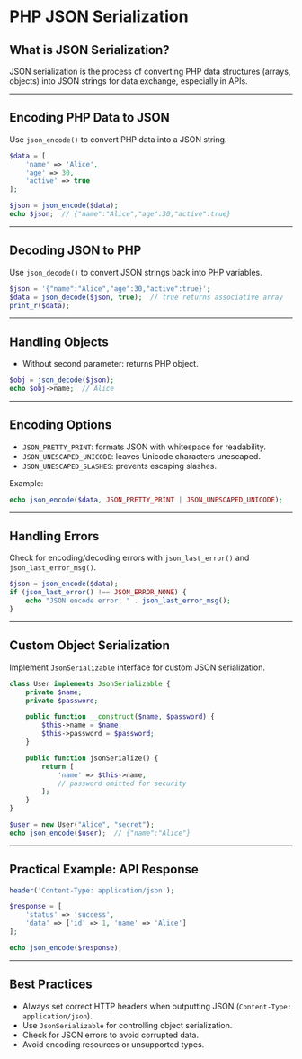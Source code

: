 # PHP JSON Serialization

## What is JSON Serialization?

JSON serialization is the process of converting PHP data structures (arrays, objects) into JSON strings for data exchange, especially in APIs.

------

## Encoding PHP Data to JSON

Use `json_encode()` to convert PHP data into a JSON string.

```php
$data = [
    'name' => 'Alice',
    'age' => 30,
    'active' => true
];

$json = json_encode($data);
echo $json;  // {"name":"Alice","age":30,"active":true}
```

------

## Decoding JSON to PHP

Use `json_decode()` to convert JSON strings back into PHP variables.

```php
$json = '{"name":"Alice","age":30,"active":true}';
$data = json_decode($json, true);  // true returns associative array
print_r($data);
```

------

## Handling Objects

- Without second parameter: returns PHP object.

```php
$obj = json_decode($json);
echo $obj->name;  // Alice
```

------

## Encoding Options

- `JSON_PRETTY_PRINT`: formats JSON with whitespace for readability.
- `JSON_UNESCAPED_UNICODE`: leaves Unicode characters unescaped.
- `JSON_UNESCAPED_SLASHES`: prevents escaping slashes.

Example:

```php
echo json_encode($data, JSON_PRETTY_PRINT | JSON_UNESCAPED_UNICODE);
```

------

## Handling Errors

Check for encoding/decoding errors with `json_last_error()` and `json_last_error_msg()`.

```php
$json = json_encode($data);
if (json_last_error() !== JSON_ERROR_NONE) {
    echo "JSON encode error: " . json_last_error_msg();
}
```

------

## Custom Object Serialization

Implement `JsonSerializable` interface for custom JSON serialization.

```php
class User implements JsonSerializable {
    private $name;
    private $password;

    public function __construct($name, $password) {
        $this->name = $name;
        $this->password = $password;
    }

    public function jsonSerialize() {
        return [
            'name' => $this->name,
            // password omitted for security
        ];
    }
}

$user = new User("Alice", "secret");
echo json_encode($user);  // {"name":"Alice"}
```

------

## Practical Example: API Response

```php
header('Content-Type: application/json');

$response = [
    'status' => 'success',
    'data' => ['id' => 1, 'name' => 'Alice']
];

echo json_encode($response);
```

------

## Best Practices

- Always set correct HTTP headers when outputting JSON (`Content-Type: application/json`).
- Use `JsonSerializable` for controlling object serialization.
- Check for JSON errors to avoid corrupted data.
- Avoid encoding resources or unsupported types.

